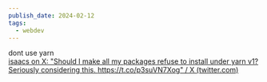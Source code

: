```yaml
---
publish_date: 2024-02-12
tags:
  - webdev
---
```

dont use yarn \
[isaacs on X: "Should I make all my packages refuse to install under yarn v1? Seriously considering this. https://t.co/p3suVN7Xog" / X (twitter.com)](https://twitter.com/izs/status/1744742506410217933)